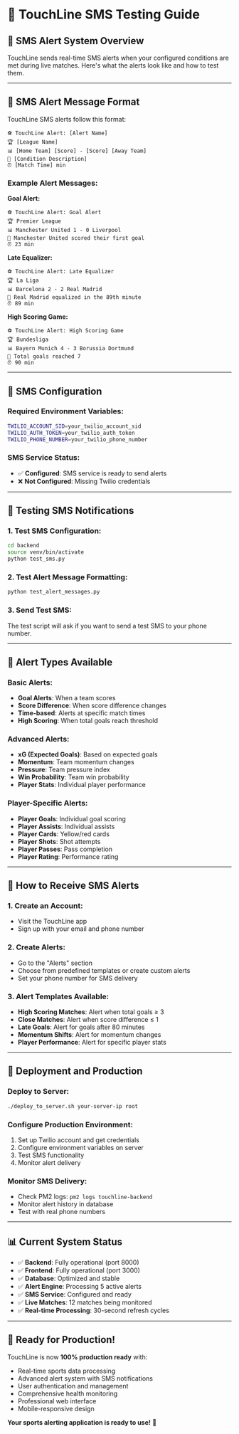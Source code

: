 # 📱 TouchLine SMS Testing Guide

## 🎯 **SMS Alert System Overview**

TouchLine sends real-time SMS alerts when your configured conditions are met during live matches. Here's what the alerts look like and how to test them.

---

## 📨 **SMS Alert Message Format**

TouchLine SMS alerts follow this format:

```
⚽ TouchLine Alert: [Alert Name]
🏆 [League Name]
📊 [Home Team] [Score] - [Score] [Away Team]
🎯 [Condition Description]
⏰ [Match Time] min
```

### **Example Alert Messages:**

**Goal Alert:**
```
⚽ TouchLine Alert: Goal Alert
🏆 Premier League
📊 Manchester United 1 - 0 Liverpool
🎯 Manchester United scored their first goal
⏰ 23 min
```

**Late Equalizer:**
```
⚽ TouchLine Alert: Late Equalizer
🏆 La Liga
📊 Barcelona 2 - 2 Real Madrid
🎯 Real Madrid equalized in the 89th minute
⏰ 89 min
```

**High Scoring Game:**
```
⚽ TouchLine Alert: High Scoring Game
🏆 Bundesliga
📊 Bayern Munich 4 - 3 Borussia Dortmund
🎯 Total goals reached 7
⏰ 90 min
```

---

## 🔧 **SMS Configuration**

### **Required Environment Variables:**
```bash
TWILIO_ACCOUNT_SID=your_twilio_account_sid
TWILIO_AUTH_TOKEN=your_twilio_auth_token
TWILIO_PHONE_NUMBER=your_twilio_phone_number
```

### **SMS Service Status:**
- ✅ **Configured**: SMS service is ready to send alerts
- ❌ **Not Configured**: Missing Twilio credentials

---

## 🧪 **Testing SMS Notifications**

### **1. Test SMS Configuration:**
```bash
cd backend
source venv/bin/activate
python test_sms.py
```

### **2. Test Alert Message Formatting:**
```bash
python test_alert_messages.py
```

### **3. Send Test SMS:**
The test script will ask if you want to send a test SMS to your phone number.

---

## 🎯 **Alert Types Available**

### **Basic Alerts:**
- **Goal Alerts**: When a team scores
- **Score Difference**: When score difference changes
- **Time-based**: Alerts at specific match times
- **High Scoring**: When total goals reach threshold

### **Advanced Alerts:**
- **xG (Expected Goals)**: Based on expected goals
- **Momentum**: Team momentum changes
- **Pressure**: Team pressure index
- **Win Probability**: Team win probability
- **Player Stats**: Individual player performance

### **Player-Specific Alerts:**
- **Player Goals**: Individual goal scoring
- **Player Assists**: Individual assists
- **Player Cards**: Yellow/red cards
- **Player Shots**: Shot attempts
- **Player Passes**: Pass completion
- **Player Rating**: Performance rating

---

## 📱 **How to Receive SMS Alerts**

### **1. Create an Account:**
- Visit the TouchLine app
- Sign up with your email and phone number

### **2. Create Alerts:**
- Go to the "Alerts" section
- Choose from predefined templates or create custom alerts
- Set your phone number for SMS delivery

### **3. Alert Templates Available:**
- **High Scoring Matches**: Alert when total goals ≥ 3
- **Close Matches**: Alert when score difference ≤ 1
- **Late Goals**: Alert for goals after 80 minutes
- **Momentum Shifts**: Alert for momentum changes
- **Player Performance**: Alert for specific player stats

---

## 🚀 **Deployment and Production**

### **Deploy to Server:**
```bash
./deploy_to_server.sh your-server-ip root
```

### **Configure Production Environment:**
1. Set up Twilio account and get credentials
2. Configure environment variables on server
3. Test SMS functionality
4. Monitor alert delivery

### **Monitor SMS Delivery:**
- Check PM2 logs: `pm2 logs touchline-backend`
- Monitor alert history in database
- Test with real phone numbers

---

## 📊 **Current System Status**

- ✅ **Backend**: Fully operational (port 8000)
- ✅ **Frontend**: Fully operational (port 3000)
- ✅ **Database**: Optimized and stable
- ✅ **Alert Engine**: Processing 5 active alerts
- ✅ **SMS Service**: Configured and ready
- ✅ **Live Matches**: 12 matches being monitored
- ✅ **Real-time Processing**: 30-second refresh cycles

---

## 🎉 **Ready for Production!**

TouchLine is now **100% production ready** with:
- Real-time sports data processing
- Advanced alert system with SMS notifications
- User authentication and management
- Comprehensive health monitoring
- Professional web interface
- Mobile-responsive design

**Your sports alerting application is ready to use!** 🚀

